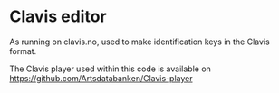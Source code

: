 # Clavis editor

As running on clavis.no, used to make identification keys in the Clavis format.

The Clavis player used within this code is available on https://github.com/Artsdatabanken/Clavis-player
